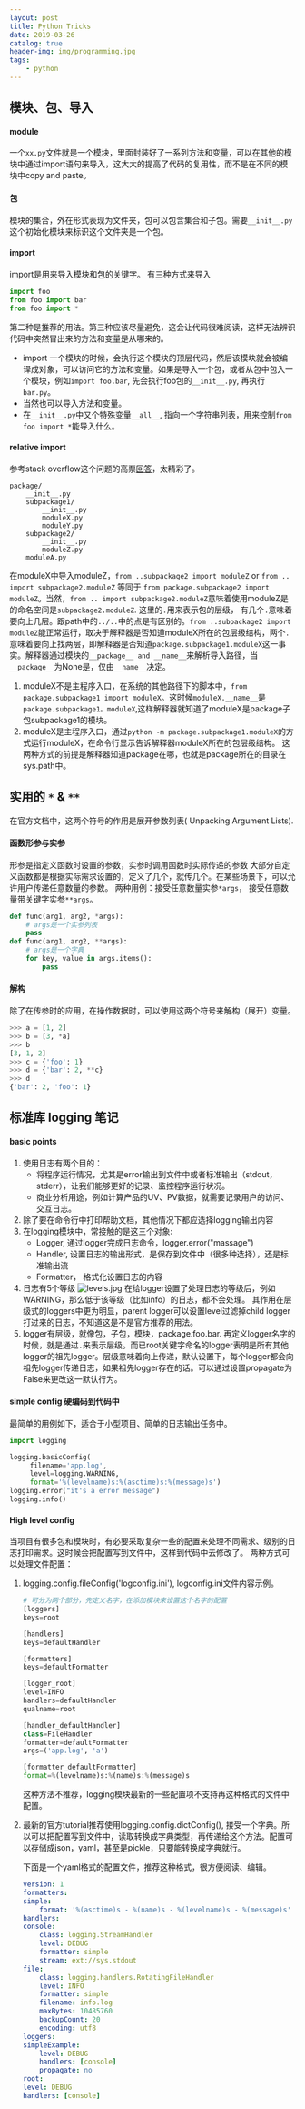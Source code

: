 ```yaml
---
layout: post
title: Python Tricks
date: 2019-03-26
catalog: true
header-img: img/programming.jpg
tags:
    - python
---
```

## 模块、包、导入
#### module
一个`xx.py`文件就是一个模块，里面封装好了一系列方法和变量，可以在其他的模块中通过import语句来导入，这大大的提高了代码的复用性，而不是在不同的模块中copy and paste。

#### 包
模块的集合，外在形式表现为文件夹，包可以包含集合和子包。需要`__init__.py`这个初始化模块来标识这个文件夹是一个包。

#### import
import是用来导入模块和包的关键字。
有三种方式来导入
```python
import foo
from foo import bar
from foo import *
```
第二种是推荐的用法。第三种应该尽量避免，这会让代码很难阅读，这样无法辨识代码中突然冒出来的方法和变量是从哪来的。
- import 一个模块的时候，会执行这个模块的顶层代码，然后该模块就会被编译成对象，可以访问它的方法和变量。如果是导入一个包，或者从包中包入一个模块，例如`import foo.bar`, 先会执行foo包的`__init__.py`, 再执行`bar.py`。
- 当然也可以导入方法和变量。
- 在`__init__.py`中又个特殊变量`__all__`, 指向一个字符串列表，用来控制`from foo import *`能导入什么。

#### relative import
参考stack overflow这个问题的高票[回答](https://stackoverflow.com/questions/14132789/relative-imports-for-the-billionth-time?rq=1)，太精彩了。

```
package/
    __init__.py
    subpackage1/
        __init__.py
        moduleX.py
        moduleY.py
    subpackage2/
        __init__.py
        moduleZ.py
    moduleA.py
```
在moduleX中导入moduleZ，`from ..subpackage2 import moduleZ` or `from .. import subpackage2.moduleZ` 等同于 `from package.subpackage2 import moduleZ`。当然，`from .. import subpackage2.moduleZ`意味着使用moduleZ是的命名空间是`subpackage2.moduleZ`.
这里的`.`用来表示包的层级， 有几个`.`意味着要向上几层。跟path中的`../..`中的点是有区别的。`from ..subpackage2 import moduleZ`能正常运行，取决于解释器是否知道moduleX所在的包层级结构，两个`.`意味着要向上找两层，即解释器是否知道`package.subpackage1.moduleX`这一事实。解释器通过模块的`__package__ and __name__`来解析导入路径，当`__package__`为None是，仅由`__name__`决定。


1. moduleX不是主程序入口，在系统的其他路径下的脚本中，`from package.subpackage1 import moduleX`。这时候`moduleX.__name__`是`package.subpackage1。moduleX`,这样解释器就知道了moduleX是package子包subpackage1的模块。
2. moduleX是主程序入口，通过`python -m package.subpackage1.moduleX`的方式运行moduleX，在命令行显示告诉解释器moduleX所在的包层级结构。
这两种方式的前提是解释器知道package在哪，也就是package所在的目录在sys.path中。

## 实用的 `*` & `**` 
在官方文档中，这两个符号的作用是展开参数列表( Unpacking Argument Lists).
#### 函数形参与实参
形参是指定义函数时设置的参数，实参时调用函数时实际传递的参数
大部分自定义函数都是根据实际需求设置的，定义了几个，就传几个。在某些场景下，可以允许用户传递任意数量的参数。
两种用例：接受任意数量实参`*args`， 接受任意数量带关键字实参`**args`。
```python
def func(arg1, arg2, *args):
    # args是一个实参列表
    pass
def func(arg1, arg2, **args):
    # args是一个字典
    for key, value in args.items():
        pass
```

#### 解构
除了在传参时的应用，在操作数据时，可以使用这两个符号来解构（展开）变量。
```python
>>> a = [1, 2]
>>> b = [3, *a]
>>> b
[3, 1, 2]
>>> c = {'foo': 1}
>>> d = {'bar': 2, **c}
>>> d
{'bar': 2, 'foo': 1}
```

## 标准库 logging 笔记
#### basic points
1. 使用日志有两个目的：
    - 将程序运行情况，尤其是error输出到文件中或者标准输出（stdout，stderr），让我们能够更好的记录、监控程序运行状况。
    - 商业分析用途，例如计算产品的UV、PV数据，就需要记录用户的访问、交互日志。
2. 除了要在命令行中打印帮助文档，其他情况下都应选择logging输出内容
3. 在logging模块中，常接触的是这三个对象:
    - Logger, 通过logger完成日志命令，logger.error("massage")
    - Handler, 设置日志的输出形式，是保存到文件中（很多种选择），还是标准输出流
    - Formatter， 格式化设置日志的内容
4. 日志有5个等级 
    ![levels.jpg](http://blog-data.oss-cn-beijing.aliyuncs.com/img/levels.jpg)
    在给logger设置了处理日志的等级后，例如WARNING，那么低于该等级（比如info）的日志，都不会处理。
    其作用在层级式的loggers中更为明显，parent logger可以设置level过滤掉child logger打过来的日志，不知道这是不是官方推荐的用法。
5. logger有层级，就像包，子包，模块，package.foo.bar. 再定义logger名字的时候，就是通过`.`来表示层级。而已root关键字命名的logger表明是所有其他logger的祖先logger。层级意味着向上传递，默认设置下，每个logger都会向祖先logger传递日志，如果祖先logger存在的话。可以通过设置propagate为False来更改这一默认行为。
    
#### simple config 硬编码到代码中
最简单的用例如下，适合于小型项目、简单的日志输出任务中。
```python
import logging

logging.basicConfig(
     filename='app.log',
     level=logging.WARNING,
     format='%(levelname)s:%(asctime)s:%(message)s')
logging.error("it's a error message")
logging.info()

```

#### High level config
当项目有很多包和模块时，有必要采取复杂一些的配置来处理不同需求、级别的日志打印需求。这时候会把配置写到文件中，这样到代码中去修改了。
两种方式可以处理文件配置：
1. logging.config.fileConfig('logconfig.ini'), logconfig.ini文件内容示例。

    ```python
    # 可分为两个部分，先定义名字，在添加模块来设置这个名字的配置
    [loggers]
    keys=root

    [handlers]
    keys=defaultHandler

    [formatters]
    keys=defaultFormatter

    [logger_root]
    level=INFO
    handlers=defaultHandler
    qualname=root

    [handler_defaultHandler]
    class=FileHandler
    formatter=defaultFormatter
    args=('app.log', 'a')

    [formatter_defaultFormatter]
    format=%(levelname)s:%(name)s:%(message)s
    ```
    这种方法不推荐，logging模块最新的一些配置项不支持再这种格式的文件中配置。

2. 最新的官方tutorial推荐使用logging.config.dictConfig(), 接受一个字典。所以可以把配置写到文件中，读取转换成字典类型，再传递给这个方法。配置可以存储成json，yaml，甚至是pickle，只要能转换成字典就行。

    下面是一个yaml格式的配置文件，推荐这种格式，很方便阅读、编辑。
    ```yaml
    version: 1
    formatters:
    simple:
        format: '%(asctime)s - %(name)s - %(levelname)s - %(message)s'
    handlers:
    console:
        class: logging.StreamHandler
        level: DEBUG
        formatter: simple
        stream: ext://sys.stdout
    file:
        class: logging.handlers.RotatingFileHandler
        level: INFO
        formatter: simple
        filename: info.log
        maxBytes: 10485760
        backupCount: 20
        encoding: utf8
    loggers:
    simpleExample:
        level: DEBUG
        handlers: [console]
        propagate: no
    root:
    level: DEBUG
    handlers: [console]
    ```
